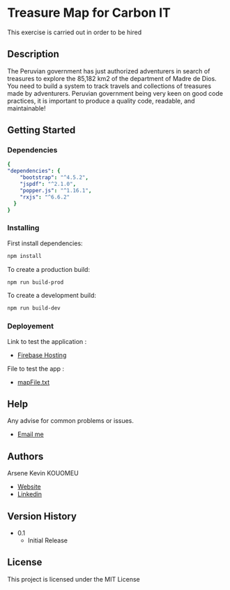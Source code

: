 # Treasure Map for Carbon IT

This exercise is carried out in order to be hired

## Description

The Peruvian government has just authorized adventurers in search of treasures to explore the 85,182
km2 of the department of Madre de Dios. You need to build a system to track
travels and collections of treasures made by adventurers. Peruvian government
being very keen on good code practices, it is important to produce a quality code,
readable, and maintainable!

## Getting Started

### Dependencies

```yaml
{
"dependencies": {
    "bootstrap": "^4.5.2",
    "jspdf": "^2.1.0",
    "popper.js": "^1.16.1",
    "rxjs": "^6.6.2"
  }
}
```

### Installing

First install dependencies:

```sh
npm install
```

To create a production build:

```sh
npm run build-prod
```

To create a development build:

```sh
npm run build-dev
```

### Deployement

Link to test the application : 

 * [Firebase Hosting](https://treasuremap01.web.app/)
 
 File to test the app :
 
 * [ mapFile.txt ](https://github.com/1kevinson/treasure-card-js/blob/master/src/txt-files/sample-card.txt)

## Help

Any advise for common problems or issues.

 * [Email me](https://mail.google.com/mail/u/kouomeukevin@gmail.com/#inbox?compose=new)


## Authors

 Arsene Kevin KOUOMEU
 * [Website](https://1kevinson.net)
 * [Linkedin](https://www.linkedin.com/in/kevin-kouomeu/)

## Version History

* 0.1
    * Initial Release

## License

This project is licensed under the MIT License 


